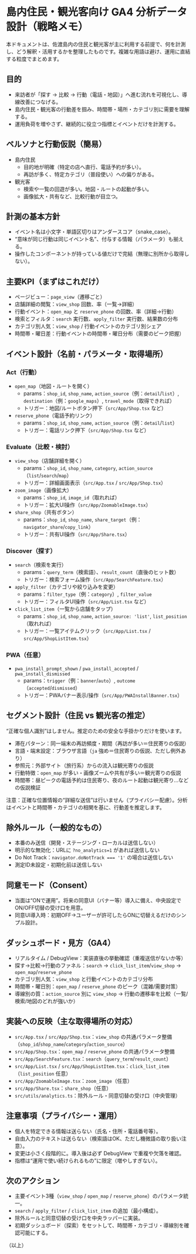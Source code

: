 # 島内住民・観光客向け GA4 分析データ設計（戦略メモ）

本ドキュメントは、佐渡島内の住民と観光客が主に利用する前提で、何を計測し、どう解釈・活用するかを整理したものです。複雑な用語は避け、運用に直結する粒度でまとめます。

## 目的
- 来訪者が「探す → 比較 → 行動（電話・地図）」へ進む流れを可視化し、導線改善につなげる。
- 島内住民・観光客の行動差を掴み、時間帯・場所・カテゴリ別に需要を理解する。
- 運用負荷を増やさず、継続的に役立つ指標とイベントだけを計測する。

## ペルソナと行動仮説（簡易）
- 島内住民
  - 目的地が明確（特定の店へ直行、電話予約が多い）。
  - 再訪が多く、特定カテゴリ（普段使い）への偏りがある。
- 観光客
  - 検索や一覧の回遊が多い。地図・ルートの起動が多い。
  - 画像拡大・共有など、比較行動が目立つ。

## 計測の基本方針
- イベント名は小文字・単語区切りはアンダースコア（snake_case）。
- “意味が同じ行動は同じイベント名”、付与する情報（パラメータ）も揃える。
- 操作したコンポーネントが持っている値だけで完結（無理に別所から取得しない）。

## 主要KPI（まずはこれだけ）
- ページビュー：`page_view`（遷移ごと）
- 店舗詳細の閲覧：`view_shop` 回数、率（一覧→詳細）
- 行動イベント：`open_map` と `reserve_phone` の回数、率（詳細→行動）
- 検索とフィルタ：`search` 実行数、`apply_filter` 実行数、結果数の分布
- カテゴリ別人気：`view_shop` / 行動イベントのカテゴリ別シェア
- 時間帯・曜日差：行動イベントの時間帯・曜日分布（需要のピーク把握）

## イベント設計（名前・パラメータ・取得場所）

### Act（行動）
- `open_map`（地図・ルートを開く）
  - params：`shop_id`, `shop_name`, `action_source`（例：`detail`/`list`）, `destination`（例：`google_maps`）, `travel_mode`（取得できれば）
  - トリガー：地図/ルートボタン押下（`src/App/Shop.tsx` など）
- `reserve_phone`（電話予約リンク）
  - params：`shop_id`, `shop_name`, `action_source`（例：`detail`/`list`）
  - トリガー：電話リンク押下（`src/App/Shop.tsx` など）

### Evaluate（比較・検討）
- `view_shop`（店舗詳細を開く）
  - params：`shop_id`, `shop_name`, `category`, `action_source`（`list`/`search`/`map`）
  - トリガー：詳細画面表示（`src/App.tsx` / `src/App/Shop.tsx`）
- `zoom_image`（画像拡大）
  - params：`shop_id`, `image_id`（取れれば）
  - トリガー：拡大UI操作（`src/App/ZoomableImage.tsx`）
- `share_shop`（共有ボタン）
  - params：`shop_id`, `shop_name`, `share_target`（例：`navigator_share`/`copy_link`）
  - トリガー：共有UI操作（`src/App/Share.tsx`）

### Discover（探す）
- `search`（検索を実行）
  - params：`query_term`（検索語）、`result_count`（直後のヒット数）
  - トリガー：検索フォーム操作（`src/App/SearchFeature.tsx`）
- `apply_filter`（カテゴリや絞り込みを変更）
  - params：`filter_type`（例：`category`）, `filter_value`
  - トリガー：フィルタUI操作（`src/App/List.tsx` など）
- `click_list_item`（一覧から店舗をタップ）
  - params：`shop_id`, `shop_name`, `action_source: 'list'`, `list_position`（取れれば）
  - トリガー：一覧アイテムクリック（`src/App/List.tsx` / `src/App/ShopListItem.tsx`）

### PWA（任意）
- `pwa_install_prompt_shown` / `pwa_install_accepted` / `pwa_install_dismissed`
  - params：`trigger`（例：`banner`/`auto`）, `outcome`（`accepted`/`dismissed`）
  - トリガー：PWAバナー表示/操作（`src/App/PWAInstallBanner.tsx`）

## セグメント設計（住民 vs 観光客の推定）
“正確な個人識別”はしません。推定のための安全な手掛かりだけを使います。
- 滞在パターン：同一端末の再訪頻度・期間（再訪が多い＝住民寄りの仮説）
- 言語・端末設定：ブラウザ言語（`ja` 強め＝住民寄りの仮説、ただし例外あり）
- 参照元：外部サイト（旅行系）からの流入は観光寄りの仮説
- 行動特徴：`open_map` が多い・画像ズームや共有が多い＝観光寄りの仮説
- 時間帯：昼ピークの電話予約は住民寄り、夜のルート起動は観光寄り…などの仮説検証

注意：正確な位置情報の“詳細な送信”は行いません（プライバシー配慮）。分析はイベントと時間帯・カテゴリの相関を基に、行動差を推定します。

## 除外ルール（一般的なもの）
- 本番のみ送信（開発・ステージング・ローカルは送信しない）
- 明示的な無効化：URLに `?no_analytics=1` があれば送信しない
- Do Not Track：`navigator.doNotTrack === '1'` の場合は送信しない
- 測定ID未設定・初期化前は送信しない

## 同意モード（Consent）
- 当面は“ONで運用”。将来の同意UI（バナー等）導入に備え、中央設定でON/OFF切替の受け口を用意。
- 同意UI導入時：初期OFF→ユーザーが許可したらONに切替えるだけのシンプル設計。

## ダッシュボード・見方（GA4）
- リアルタイム / DebugView：実装直後の挙動確認（重複送信がないか等）
- 探す→比較→行動のファネル：`search` → `click_list_item`/`view_shop` → `open_map`/`reserve_phone`
- カテゴリ別人気：`view_shop` と行動イベントのカテゴリ分布
- 時間帯・曜日別：`open_map` / `reserve_phone` のピーク（混雑/需要対策）
- 導線別の質：`action_source` 別に `view_shop` → 行動の遷移率を比較（一覧/検索/地図のどれが強いか）

## 実装への反映（主な取得場所の対応）
- `src/App.tsx` / `src/App/Shop.tsx`：`view_shop` の共通パラメータ整備（`shop_id`/`shop_name`/`category`/`action_source`）
- `src/App/Shop.tsx`：`open_map` / `reserve_phone` の共通パラメータ整備
- `src/App/SearchFeature.tsx`：`search`（`query_term`/`result_count`）
- `src/App/List.tsx` / `src/App/ShopListItem.tsx`：`click_list_item`（`list_position` 任意）
- `src/App/ZoomableImage.tsx`：`zoom_image`（任意）
- `src/App/Share.tsx`：`share_shop`（任意）
- `src/utils/analytics.ts`：除外ルール・同意切替の受け口（中央管理）

## 注意事項（プライバシー・運用）
- 個人を特定できる情報は送らない（氏名・住所・電話番号等）。
- 自由入力のテキストは送らない（検索語はOK、ただし機微語の取り扱い注意）。
- 変更は小さく段階的に。導入後は必ず DebugView で重複や欠落を確認。
- 指標は“運用で使い続けられるもの”に限定（増やしすぎない）。

## 次のアクション
- 主要イベント3種（`view_shop` / `open_map` / `reserve_phone`）のパラメータ統一。
- `search` / `apply_filter` / `click_list_item` の追加（最小構成）。
- 除外ルールと同意切替の受け口を中央ラッパーに実装。
- 初期ダッシュボード（探索）をセットして、時間帯・カテゴリ・導線別を確認可能にする。

（以上）